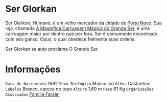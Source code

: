 <!-- TITLE: Ser Glorkan -->
<!-- SUBTITLE: Visão geral sobre Ser Glorkan -->

# Ser Glorkan
Ser Glarkon, Humano, é um velho mercador da cidade de [Porto Novo](http://localhost/lugares/plano-material/drafeon/sudeste-de-drafeon/porto-novo#porto-novo). Sua loja, chamada [A Magnífica Carruagem Mágica do Grande Ser](http://localhost/lugares/plano-material/drafeon/sudeste-de-drafeon/porto-novo/a-magnifica-carruagem-magica-do-grande-ser#a-magnifica-carruagem-magica-do-grande-ser), é uma carruagem maior por dentro que por fora. Ser é comumente encontrado com seu ganso, Opus, o qual obedece fielmente suas ordens.

Ser Glorkan se auto proclama O Grande Ser.

# Informações
`Data de Nascimento` 1692
`Sexo Biológico` Masculino
`Olhos` Castanhos
`Cabelos` Branco, careca no topo
`Altura` 1,69 m
`Peso` 61 Kg
`Organizações Associadas` [Família Faralei](http://localhost/faccoes/faccoes-familiares/familia-faralei#familia-faralei)
